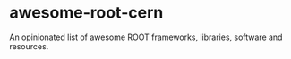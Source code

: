 # awesome-root-cern
An opinionated list of awesome ROOT frameworks, libraries, software and resources. 
